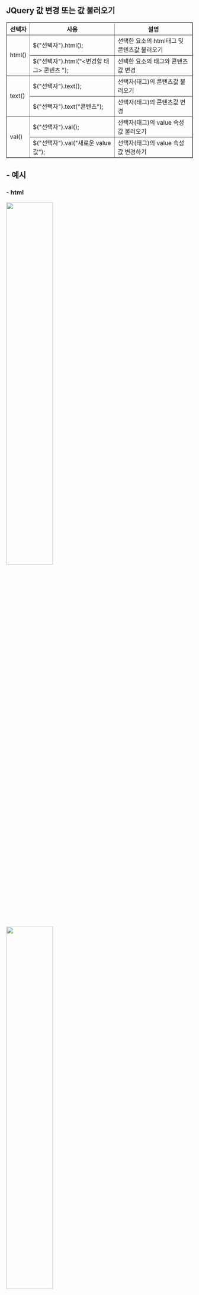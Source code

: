 ## JQuery 값 변경 또는 값 불러오기

<table border="1" cellspacing="0">
    <tr><th > 선택자 </th><th> 사용 </th><th> 설명 </th></tr>
    <tr><td rowspan="2"> html()   </td> <td>$("선택자").html();   </td> <td>선택한 요소의 html태그 및 콘텐츠값 불러오기 </td> </tr>
    <tr> <td>$("선택자").html("<변경할 태그> 콘텐츠 </변경할 태그>");    </td><td> 선택한 요소의 태그와 콘텐츠값 변경</td>  </tr>
    <tr><td rowspan="2"> text()   </td> <td>   $("선택자").text(); </td> <td> 선택자(태그)의 콘텐츠값 불러오기 </td> </tr>
    <tr> <td>$("선택자").text("콘텐츠");    </td><td> 선택자(태그)의 콘텐츠값 변경</td>  </tr>
    <tr><td rowspan="2"> val()   </td> <td>   $("선택자").val();  </td> <td> 선택자(태그)의 value 속성값 불러오기 </td> </tr>
    <tr> <td>$("선택자").val("새로운 value 값");    </td><td> 선택자(태그)의 value 속성값 변경하기</td>  </tr>
</table>

## - 예시

### - html

<div>
    <img src="" width="50%" height="50%">
    <img src="" width="50%" height="50%">
<div>

```
<body>
    <h2><i>html()</i></h2>

    <!-- 자바스크립트 : jquery -->
    <script>
        $(()=>{
                $("h2").html("<a href='#''>HTML 함수</a>");
            })
    </script>
</body>
```

### - text

<div>
    <img src="" width="50%" height="50%">
    <img src="" width="50%" height="50%">
<div>

```
<body>
    <h1>객체 조작 및 생성</h1>
    <h2>text()</h2>

    <!-- 자바스크립트 : jquery -->
    <script>
        $(()=>{
                $("h2").text();         // 텍스트 가져오기
                $("h2").text("변경!");   // 텍스트 변경
            })
    </script>
</body>
```

### - val

<div>
    <img src="" width="50%" height="50%">
    <img src="" width="50%" height="50%">
<div>

```
<body>
    <p>
        <!-- value = "초기값으로 들어감" -->
        <input type="text" name="user_name" id="user_name" value="홍길동">
    </p>
    <p>
        <input type="text" name="my_name" id="my_name" >
    </p>

    <!-- 자바스크립트 : jquery -->
    <script>
        $(()=>{
                let name = $("#user_name").val();   // value 값을 가져온다.
                $("#my_name").val(name);            // value 값을 지정한다.
            })
    </script>

</body>
```
